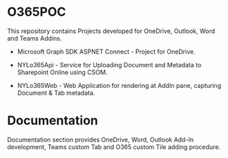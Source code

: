 # O365POC

This repository contains Projects developed for OneDrive, Outlook, Word and Teams Addins.


* Microsoft Graph SDK ASPNET Connect - Project for OneDrive.

* NYLo365Api - Service for Uploading Document and Metadata to Sharepoint Online using CSOM.

* NYLo365Web - Web Application for rendering at AddIn pane, capturing Document & Tab metadata.





# Documentation

Documentation section provides OneDrive, Word, Outlook Add-In development, Teams custom Tab and O365 custom Tile adding procedure.
